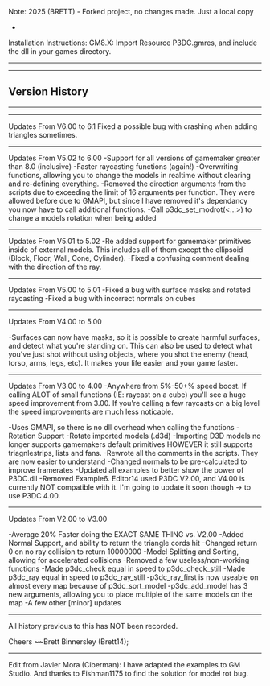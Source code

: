 Note: 2025 (BRETT) - Forked project, no changes made. Just a local copy

-

Installation Instructions:
GM8.X:
Import Resource P3DC.gmres, and include the dll in your games directory.

-------------------------------------------
-------------------------------------------
Version History
-------------------------------------------
-------------------------------------------


-------------------------------------------
Updates From V6.00 to 6.1
Fixed a possible bug with crashing when adding triangles sometimes.


-------------------------------------------
Updates From V5.02 to 6.00
-Support for all versions of gamemaker greater than 8.0 (inclusive)
-Faster raycasting functions (again!)
-Overwriting functions, allowing you to change the models in realtime without clearing and re-defining everything.
-Removed the direction arguments from the scripts due to exceeding the limit of 16 arguments per function. They were allowed before due to GMAPI, but since I have removed it's dependancy you now have to call additional functions.
-Call p3dc_set_modrot(<...>) to change a models rotation when being added


-------------------------------------------

Updates From V5.01 to 5.02
-Re added support for gamemaker primitives inside of external models. This includes all of them except the ellipsoid (Block, Floor, Wall, Cone, Cylinder).
-Fixed a confusing comment dealing with the direction of the ray.

-------------------------------------------

Updates From V5.00 to 5.01
-Fixed a bug with surface masks and rotated raycasting
-Fixed a bug with incorrect normals on cubes

-------------------------------------------

Updates From V4.00 to 5.00

-Surfaces can now have masks, so it is possible to create harmful surfaces, and detect what you're standing on. This can also be used to detect what you've just shot without using objects, where you shot the enemy (head, torso, arms, legs, etc). It makes your life easier and your game faster.

-------------------------------------------

Updates From V3.00 to 4.00
-Anywhere from 5%-50+% speed boost. If calling ALOT of small functions (IE: raycast on a cube) you'll see a huge speed improvement from 3.00. If you're calling a few raycasts on a big level the speed improvements are much less noticable.

-Uses GMAPI, so there is no dll overhead when calling the functions
-Rotation Support
-Rotate imported models (.d3d)
-Importing D3D models no longer supports gamemakers default primitives HOWEVER it still supports triagnlestrips, lists and fans.
-Rewrote all the comments in the scripts. They are now easier to understand
-Changed normals to be pre-calculated to improve framerates
-Updated all examples to better show the power of P3DC.dll
-Removed Example6. Editor14 used P3DC V2.00, and V4.00 is currently NOT compatible
with it. I'm going to update it soon though -> to use P3DC 4.00.

-------------------------------------------
Updates From V2.00 to V3.00

-Average 20% Faster doing the EXACT SAME THING vs. V2.00
-Added Normal Support, and ability to return the triangle cords hit
-Changed return 0 on no ray collision to return 10000000
-Model Splitting and Sorting, allowing for accelerated collisions
-Removed a few useless/non-working functions
-Made p3dc_check equal in speed to p3dc_check_still
-Made p3dc_ray equal in speed to p3dc_ray_still
-p3dc_ray_first is now useable on almost every map because of p3dc_sort_model
-p3dc_add_model has 3 new arguments, allowing you to place multiple of the same models on the map
-A few other [minor] updates


-------------------------------------------

All history previous to this has NOT been recorded.


Cheers
~~Brett Binnersley (Brett14);

--------------------- 
Edit from Javier Mora (Ciberman): 
I have adapted the examples to GM Studio. And thanks to Fishman1175 to find the solution for model rot bug.
